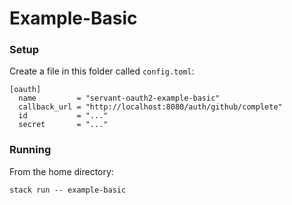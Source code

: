 # Example-Basic

### Setup

Create a file in this folder called `config.toml`:

```
[oauth]
  name         = "servant-oauth2-example-basic"
  callback_url = "http://localhost:8080/auth/github/complete"
  id           = "..."
  secret       = "..."
```

### Running

From the home directory:

```
stack run -- example-basic
```
